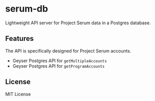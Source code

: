 # serum-db
Lightweight API server for Project Serum data in a Postgres database.

## Features

The API is specifically designed for Project Serum accounts.
- Geyser Postgres API for `getMultipleAccounts`
- Geyser Postgres API for `getProgramAccounts`

## License
MIT License